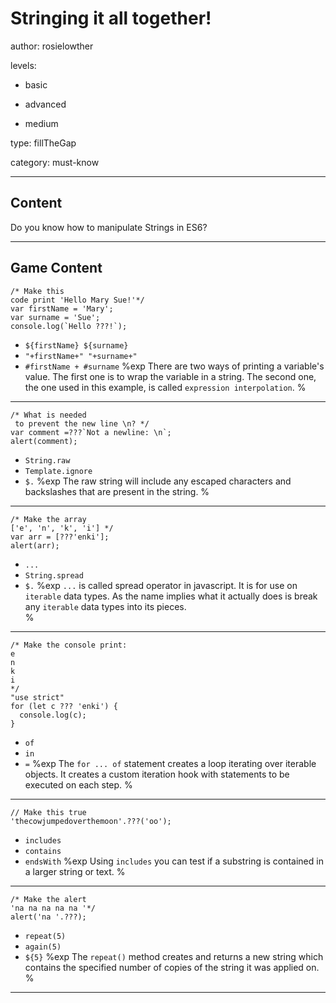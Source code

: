 # Stringing it all together!
author: rosielowther

levels:

  - basic

  - advanced

  - medium

type: fillTheGap

category: must-know

---
## Content

Do you know how to manipulate Strings in ES6?

---
## Game Content

```
/* Make this
code print 'Hello Mary Sue!'*/
var firstName = 'Mary';
var surname = 'Sue';
console.log(`Hello ???!`);
```
* `${firstName} ${surname}`
* `"+firstName+" "+surname+"`
* `#firstName + #surname`
%exp
There are two ways of printing a variable's value. The first one is to wrap the variable in a string. The second one, the one used in this example, is called `expression interpolation`.
%

---

```
/* What is needed
 to prevent the new line \n? */
var comment =???`Not a newline: \n`;
alert(comment);
```
* `String.raw`
* `Template.ignore`
* `$.`
%exp
The raw string will include any escaped characters and backslashes that are present in the string.
%
---

```
/* Make the array
['e', 'n', 'k', 'i'] */
var arr = [???'enki'];
alert(arr);
```
* `...`
* `String.spread`
* `$.`
%exp
`...` is called spread operator in javascript. It is for use on `iterable` data types. As the name implies what it actually does is break any `iterable` data types into its pieces.  
%
---

```
/* Make the console print:
e
n
k
i
*/
"use strict"
for (let c ??? 'enki') {
  console.log(c);
}
```
* `of`
* `in`
* `=`
%exp
The `for ... of` statement creates a loop iterating over iterable objects. It creates a custom iteration hook with statements to be executed on each step.
%
---
```
// Make this true
'thecowjumpedoverthemoon'.???('oo');
```
* `includes`
* `contains`
* `endsWith`
%exp
Using `includes` you can test if a substring is contained in a larger string or text.
%

---

```
/* Make the alert
'na na na na na '*/
alert('na '.???);
```
* `repeat(5)`
* `again(5)`
* `${5}`
%exp
The `repeat()` method creates and returns a new string which contains the specified number of copies of the string it was applied on.  
%

---
